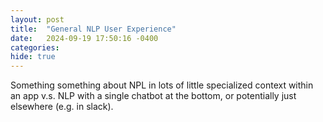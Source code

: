 ```yaml
---
layout: post
title:  "General NLP User Experience"
date:   2024-09-19 17:50:16 -0400
categories: 
hide: true
---
```


Something something about NPL in lots of little specialized context within an app v.s. NLP with a single
chatbot at the bottom, or potentially just elsewhere (e.g. in slack).

